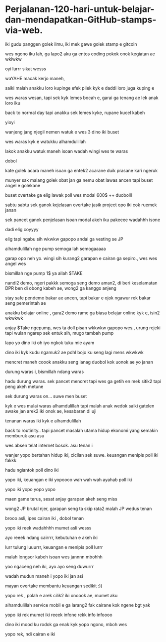 # Perjalanan-120-hari-untuk-belajar-dan-mendapatkan-GitHub-stamps-via-web.
iki gudu panggen golek ilmu,
iki mek gawe golek stamp e gitcoin

wes ngono iku lah, ga lapo2
aku ga entos coding
pokok onok kegiatan ae wklwkw

oyi lurrr sikat wesss


waYAHE macak kerjo maneh, 

saiki malah anakku loro kupinge
efek pilek kyk e
daddi loro juga kuping e

wes waras wesan, tapi sek kyk lemes bocah e,
garai ga tenang ae lek anak loro iku

back to normal day
tapi anakku sek lemes kyke, 
rupane kucel kabeh


yioyi

wanjeng jang njegil nemen watuk e
wes 3 dino iki buset

wes waras kyk e watukku
alhamdulillah

lakok anakku watuk maneh isoan
wadah
wingi wes te waras

dobol

kate golek acara maneh isoan
ga entek2 acarane
duik prasane kari ngeruk

munyer sak malang
golek obat
jan ga nemu
obat lawas ancen
tapi buset angel e golekane

buset overtake ga elig
lawak poll 
wes modal 600$ ++
duobolll

sabtu sabtu sek ganok kejelasan overtake
jasik project opo iki cok
ruemek janan

sek pancet ganok penjelasan isoan
modal akeh iku pakeeee
wadahhh isone


dadi elig coyyyy

elig tapi ngabu sih wkwkw 
gapopo
andai ga vesting se JP 

alhamdulillah nge pump
semoga lah semogaaaaa


garap opo neh yo. wingi sih kurang2 garapan e
cairan ga sepiro., wes wes angel wes

bismillah nge pump 1$ ya allah $TAKE

nandi2 demo, ngeri pakkk
semoga seng demo aman2, di beri keselamatan
DPR ben di obong kabeh ae, wong2 ga kanggo anjeng

stay safe pendemo 
bakar ae ancen, tapi bakar e ojok ngawur rek
bakar seng pemerintah ae

anakku belajar online , gara2 demo rame
ga biasa belajar online kyk e, isin2 wkwkwk


anjay $Take ngepump, wes ta doll pisan wkkwkw
gapopo wes., urung rejeki
tapi wulan ngarep sek entuk sih, mugo tambah pump

lapo yo dino iki
oh iyo ngkok tuku mie ayam

dino iki kyk kudu ngamuk2 ae
pdhl bojo ku seng lagi mens wkwkwk

mencret maneh coook anakku seng lanag
duobol
kok uonok ae yo janan


durung waras i, 
bismillah ndang waras

hadu durung waras. sek pancet mencret
tapi wes ga getih en
mek sitik2 tapi peng akeh metune

sek durung waras on... suwe men buset

kyk e wes mulai waras
alhamdulillah
tapi malah anak wedok saiki gatelen awake
jan arek2 iki onok ae, kesabaran di uji

tenanan waras iki kyk e
alhamdulillah

back to routinity..
tapi pancet masalah utama hidup
ekonomi yang semakin memburuk asu asu


wes absen telat
internet bosok.
asu tenan i

wanjer yopo bertahan hidup iki, cicilan sek suwe.
keuangan menipis poll iki fakkk

hadu ngiantok poll dino iki

yopo iki, keuangan e iki yopoooo
wah wah wah
ayahab poll iki

yopo iki yopo yopo yopo

maen game terus, sesat anjay
garapan akeh seng miss

wong2 JP brutal njer, garapan seng ta skip rata2 malah JP
wedus tenan

brooo asli, ipes cairan iki , dobol tenan

yopo iki reek wadahhhh mumet asli wesss

ayo reeek ndang cairrrr, kebutuhan e akeh iki

lurr tulung luuurrr, keuangan e menipis poll lurrr

malah longsor kabeh isoan
wes jannnn mbohhh

yoo ngaceng neh iki, ayo ayo seng duwurrr

wadah mudun maneh i
yopo iki jan asi

mayan overtake membantu keuangan sedikit :))

yopo rek , polah e arek cilik2 iki
onoook ae, mumet aku

alhamdulillah service mobil e ga larang2
fak cairane kok ngene bgt yak

yopo iki rek mumet iki reeek
infone rekk info infoooo

dino iki mood ku rodok ga enak
kyk yopo ngono, mboh wes

yopo rek, ndi cairan e iki

